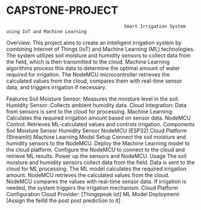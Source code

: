 # CAPSTONE-PROJECT
                                                Smart Irrigation System using IoT and Machine Learning



                                                
Overview:
This project aims to create an intelligent irrigation system by combining Internet of Things (IoT) and Machine Learning (ML) technologies. The system utilizes soil moisture and humidity sensors to collect data from the field, which is then transmitted to the cloud. Machine Learning algorithms process this data to determine the optimal amount of water required for irrigation. The NodeMCU microcontroller retrieves the calculated values from the cloud, compares them with real-time sensor data, and triggers irrigation if necessary.

Features
Soil Moisture Sensor: Measures the moisture level in the soil.
Humidity Sensor: Collects ambient humidity data.
Cloud Integration: Data from sensors is sent to the cloud for processing.
Machine Learning: Calculates the required irrigation amount based on sensor data.
NodeMCU Control: Retrieves ML-calculated values and controls irrigation.
Components
Soil Moisture Sensor
Humidity Sensor
NodeMCU (ESP32)
Cloud Platform (Streamlit)
Machine Learning Model
Setup
Connect the soil moisture and humidity sensors to the NodeMCU.
Deploy the Machine Learning model to the cloud platform.
Configure the NodeMCU to connect to the cloud and retrieve ML results.
Power up the sensors and NodeMCU.
Usage
The soil moisture and humidity sensors collect data from the field.
Data is sent to the cloud for ML processing.
The ML model calculates the required irrigation amount.
NodeMCU retrieves the calculated values from the cloud.
NodeMCU compares the values with real-time sensor data.
If irrigation is needed, the system triggers the irrigation mechanism.
Cloud Platform Configuration
Cloud Provider: [Thingspeak iot]
ML Model Deployment: [Assign the feilld the post post prediction to it]


